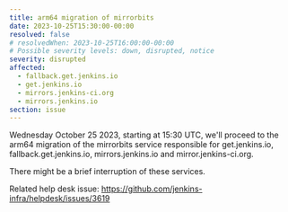 ```yaml
---
title: arm64 migration of mirrorbits
date: 2023-10-25T15:30:00-00:00
resolved: false
# resolvedWhen: 2023-10-25T16:00:00-00:00
# Possible severity levels: down, disrupted, notice
severity: disrupted
affected:
  - fallback.get.jenkins.io
  - get.jenkins.io
  - mirrors.jenkins-ci.org
  - mirrors.jenkins.io
section: issue
---
```


<!-- [Final message]

The operation is now finished, no interruption of services.

[Initial message] -->

Wednesday October 25 2023, starting at 15:30 UTC, we'll proceed to the arm64 migration of the mirrorbits service responsible for get.jenkins.io, fallback.get.jenkins.io, mirrors.jenkins.io and mirror.jenkins-ci.org.

There might be a brief interruption of these services.

Related help desk issue: https://github.com/jenkins-infra/helpdesk/issues/3619

